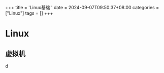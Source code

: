 +++
title = 'Linux基础 '
date = 2024-09-07T09:50:37+08:00
categories = ["Linux"]
tags = []
+++

# Linux

## 虚拟机

d

